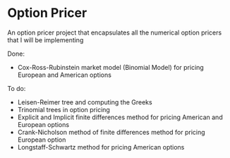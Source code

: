 # Option Pricer
An option pricer project that encapsulates all the numerical option pricers that I will be implementing

Done:
  - Cox-Ross-Rubinstein market model (Binomial Model) for pricing European and American options

To do:
  - Leisen-Reimer tree and computing the Greeks
  - Trinomial trees in option pricing
  - Explicit and Implicit finite differences method for pricing American and European options
  - Crank-Nicholson method of finite differences method for pricing European option
  - Longstaff-Schwartz method for pricing American options
  
  
